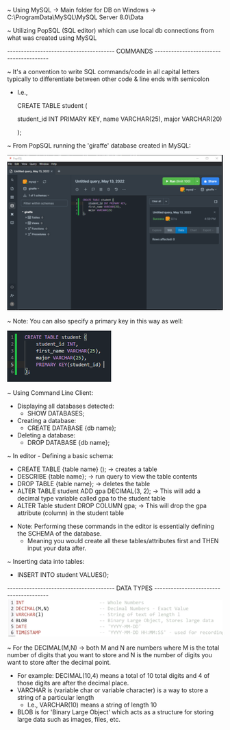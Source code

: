 ~ Using MySQL -> Main folder for DB on Windows -> C:\ProgramData\MySQL\MySQL Server 8.0\Data

~ Utilizing PopSQL (SQL editor) which can use local db connections from what was created using MySQL

--------------------------------------- COMMANDS ---------------------------------------

~ It's a convention to write SQL commands/code in all capital letters typically to differentiate between other code & line ends with semicolon
  - I.e., 
    
    CREATE TABLE student
    (
    
      student_id INT PRIMARY KEY,
      name VARCHAR(25),
      major VARCHAR(20)
      
    );
    
~ From PopSQL running the 'giraffe' database created in MySQL:

<img src = "Images/PopSQL-First-Table.PNG">

~ Note: You can also specify a primary key in this way as well:

<img src = "Images/Another-Way-Primary-Key.PNG">
    
~ Using Command Line Client:
  - Displaying all databases detected:
    - SHOW DATABASES;
  - Creating a database:
    - CREATE DATABASE {db name};
  - Deleting a database:
    - DROP DATABASE {db name};
  
~ In editor - Defining a basic schema:
  - CREATE TABLE {table name} (); -> creates a table 
  - DESCRIBE {table name}; -> run query to view the table contents
  - DROP TABLE {table name}; -> deletes the table
  - ALTER TABLE student ADD gpa DECIMAL(3, 2); -> This will add a decimal type variable called gpa to the student table
  - ALTER Table student DROP COLUMN gpa; -> This will drop the gpa attribute (column) in the student table
  
  * Note: Performing these commands in the editor is essentially defining the SCHEMA of the database.
    - Meaning you would create all these tables/attributes first and THEN input your data after.
    
~ Inserting data into tables:
  - INSERT INTO student VALUES();
  
--------------------------------------- DATA TYPES ---------------------------------------
<img src = "Images/Basic-Types.PNG">

~ For the DECIMAL(M,N) -> both M and N are numbers where M is the total number of digits that you want to store and N is the number of digits you want to store after the decimal point. 
  - For example: DECIMAL(10,4) means a total of 10 total digits and 4 of those digits are after the decimal place. 
  - VARCHAR is (variable char or variable character) is a way to store a string of a particular length
    - I.e., VARCHAR(10) means a string of length 10
  - BLOB is for 'Binary Large Object' which acts as a structure for storing large data such as images, files, etc.
